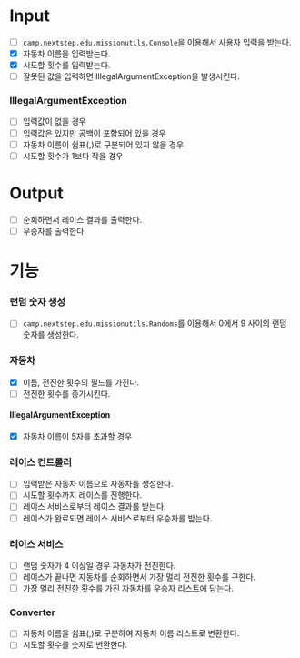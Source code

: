 # Input
- [ ] `camp.nextstep.edu.missionutils.Console`을 이용해서 사용자 입력을 받는다.
- [x] 자동차 이름을 입력받는다.
- [x] 시도할 횟수를 입력받는다.
- [ ] 잘못된 값을 입력하면 IllegalArgumentException을 발생시킨다.

### IllegalArgumentException
- [ ] 입력값이 없을 경우
- [ ] 입력값은 있지만 공백이 포함되어 있을 경우
- [ ] 자동차 이름이 쉼표(,)로 구분되어 있지 않을 경우
- [ ] 시도할 횟수가 1보다 작을 경우

# Output
- [ ] 순회하면서 레이스 결과를 출력한다.
- [ ] 우승자를 출력한다.

# 기능
### 랜덤 숫자 생성
- [ ] `camp.nextstep.edu.missionutils.Randoms`를 이용해서 0에서 9 사이의 랜덤 숫자를 생성한다.

### 자동차
- [x] 이름, 전진한 횟수의 필드를 가진다.
- [ ] 전진한 횟수를 증가시킨다.

#### IllegalArgumentException
- [x] 자동차 이름이 5자를 초과할 경우

### 레이스 컨트롤러
- [ ] 입력받은 자동차 이름으로 자동차를 생성한다.
- [ ] 시도할 횟수까지 레이스를 진행한다.
- [ ] 레이스 서비스로부터 레이스 결과를 받는다.
- [ ] 레이스가 완료되면 레이스 서비스로부터 우승자를 받는다.

### 레이스 서비스
- [ ] 랜덤 숫자가 4 이상일 경우 자동차가 전진한다.
- [ ] 레이스가 끝나면 자동차를 순회하면서 가장 멀리 전진한 횟수를 구한다.
- [ ] 가장 멀리 전진한 횟수를 가진 자동차를 우승자 리스트에 담는다.

### Converter
- [ ] 자동차 이름을 쉼표(,)로 구분하여 자동차 이름 리스트로 변환한다.
- [ ] 시도할 횟수를 숫자로 변환한다.